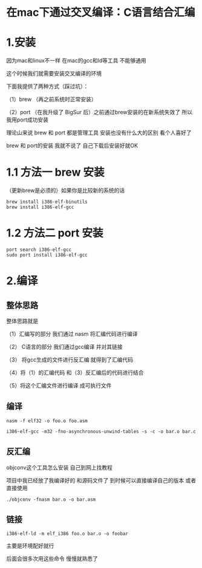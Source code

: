 # 在mac下通过交叉编译：C语言结合汇编

# 1.安装

因为mac和linux不一样 在mac的gcc和ld等工具 不能够通用

这个时候我们就需要安装交叉编译的环境

下面我提供了两种方式（踩过坑）：

（1）brew （再之前系统时正常安装）

（2）port （在我升级了 BigSur 后）之前通过brew安装的在新系统失效了 所以我用port成功安装

理论山来说 brew 和 port 都是管理工具 安装也没有什么大的区别 看个人喜好了

brew 和 port的安装 我就不说了 自己下载后安装好就OK



# 1.1 方法一 brew 安装

（更新brew是必须的）如果你是比较新的系统的话

```
brew install i386-elf-binutils
brew install i386-elf-gcc
```



# 1.2 方法二 port 安装

```
port search i386-elf-gcc
sudo port install i386-elf-gcc
```



# 2.编译

## 整体思路

整体思路就是

（1）汇编写的部分 我们通过 nasm 将汇编代码进行编译

（2） C语言的部分 我们通过gcc编译 并对其链接

（3） 将gcc生成的文件进行反汇编 就得到了汇编代码

（4）将（1）的汇编代码 和（3）反汇编后的代码进行结合

（5）将这个汇编文件进行编译 成可执行文件

## 编译

`nasm -f elf32 -o foo.o foo.asm`

`i386-elf-gcc -m32 -fno-asynchronous-unwind-tables -s -c -o bar.o bar.c`

## 反汇编

objconv这个工具怎么安装 自己到网上找教程

项目中我已经放了我编译好的 和源码文件了 到时候可以直接编译自己的版本 或者 直接使用

`./objconv -fnasm bar.o -o bar.asm`

## 链接

`i386-elf-ld -m elf_i386 foo.o bar.o -o foobar`

主要是环境配好就行

后面会很多次用这些命令 慢慢就熟悉了



















